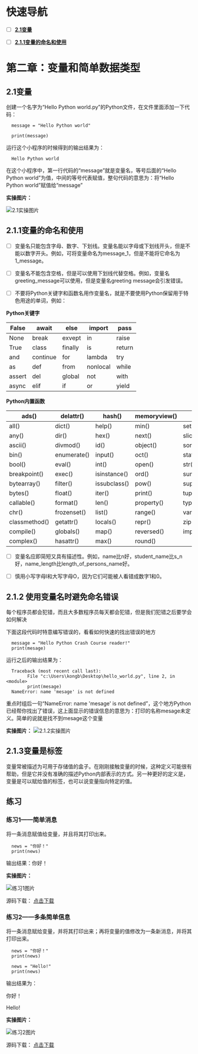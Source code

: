 # 快速导航

- [ ] **[2.1变量](https://github.com/xiaowen-king/Python/blob/main/%E7%AC%AC%E4%BA%8C%E7%AB%A0%EF%BC%9A%E5%8F%98%E9%87%8F%E5%92%8C%E7%AE%80%E5%8D%95%E6%95%B0%E6%8D%AE%E7%B1%BB%E5%9E%8B.md#21%E5%8F%98%E9%87%8F)**

- [ ] **[2.1.1变量的命名和使用](https://github.com/xiaowen-king/Python/blob/main/%E7%AC%AC%E4%BA%8C%E7%AB%A0%EF%BC%9A%E5%8F%98%E9%87%8F%E5%92%8C%E7%AE%80%E5%8D%95%E6%95%B0%E6%8D%AE%E7%B1%BB%E5%9E%8B.md#211%E5%8F%98%E9%87%8F%E7%9A%84%E5%91%BD%E5%90%8D%E5%92%8C%E4%BD%BF%E7%94%A8)**









# 第二章：变量和简单数据类型

## 2.1变量

创建一个名字为“Hello Python world.py”的Python文件，在文件里面添加一下代码：

      message = "Hello Python world"
      
      print(message)

运行这个小程序的时候得到的输出结果为：

      Hello Python world
      
在这个小程序中，第一行代码的“message”就是变量名，等号后面的“Hello Python world”为值，中间的等号代表赋值，整句代码的意思为：将“Hello Python world”赋值给“message”

**实操图片：**

![2.1实操图片](/images/a-2-img/2.1-1.png)

## 2.1.1变量的命名和使用

- [ ] 变量名只能包含字母、数字、下划线。变量名能以字母或下划线开头，但是不能以数字开头。例如，可将变量命名为message_1，但是不能将它命名为1_message。

- [ ] 变量名不能包含空格，但是可以使用下划线代替空格。例如，变量名 greeting_message可以使用，但是变量名greeting message会引发错误。

- [ ] 不要将Python关键字和函数名用作变量名，就是不要使用Python保留用于特色用途的单词，例如：

**Python关键字**

False | await | else | import | pass
----- | ----- | ---- | ------ | ----
None | break | exvept | in | raise
True | class | finally | is | return
and | continue | for | lambda | try
as | def | from | nonlocal | while
assert | del | global | not | with
async | elif | if | or | yield

**Python内置函数**

ads() | delattr() | hash() | memoryview() | set
----- | --------- | ------ | ------------ | ---
all() | dict() | help() | min() | setattr()
any() | dir() | hex() | next() | slice()
ascii() | divmod() | id() | object() | sorted()
bin() | enumerate() | input() | oct() | staticmethod()
bool() | eval() | int() | open() | str()
breakpoint() | exec() | isinstance() | ord() | sum()
bytearray() | filter() | issubclass() | pow() | super()
bytes() | float() | iter() | print() | tuple()
callable() | format() | len() | property() | type()
chr() | frozenset() | list() | range() | vars()
classmethod() | getattr() | locals() | repr() | zip()
compile() | globals() | map() | reversed() | import()
complex() | hasattr() | max() | round()

- [ ] 变量名应即简短又具有描述性。例如，name比n好，student_name比s_n好，name_length比length_of_persons_name好。

- [ ] 慎用小写字母l和大写字母O，因为它们可能被人看错成数字1和0。

## 2.1.2 使用变量名时避免命名错误

每个程序员都会犯错，而且大多数程序员每天都会犯错，但是我们犯错之后要学会如何解决

下面这段代码时特意编写错误的，看看如何快速的找出错误的地方

      message = "Hello Python Crash Course reader!"
      print(mesage)
      
运行之后的输出结果为：

      Traceback (most recent call last):
            File "c:\Users\kongb\Desktop\hello_world.py", line 2, in <module>
            print(mesage)
      NameError: name 'mesage' is not defined
      
重点时组后一句“NameError: name 'mesage' is not defined”，这个地方Python已经帮你找出了错误，这上面显示的错误信息的意思为：打印的名称mesage未定义。简单的说就是找不到mesage这个变量

**实操图片：**
![2.1.2实操图片](/images/a-2-img/2.1.2-1.png)

## 2.1.3变量是标签

变量常被描述为可用于存储值的盒子。在刚刚接触变量的时候，这种定义可能很有帮助，但是它并没有准确的描述Python内部表示的方式。另一种更好的定义是，变量是可以赋给值的标签，也可以说变量指向特定的值。

## 练习

### 练习1——简单消息

将一条消息赋值给变量，并且将其打印出来。

      news = "你好！"
      print(news)

输出结果：你好！

**实操图片：**

![练习1图片](/images/a-2-img/lx-1.png)

源码下载：
[点击下载](https://github.com/xiaowen-king/Python/raw/main/%E6%BA%90%E7%A0%81%E5%AD%98%E6%94%BE/%E7%AC%AC%E4%BA%8C%E7%AB%A0%E6%BA%90%E7%A0%81/%E7%AE%80%E5%8D%95%E6%B6%88%E6%81%AF.zip)

### 练习2——多条简单信息

将一条消息赋给变量，并将其打印出来；再将变量的值修改为一条新消息，并将其打印出来。

      news = "你好！"
      print(news)
      
      news = "Hello!"
      print(news)
      
输出结果为：

你好！

Hello!

**实操图片：**

![练习2图片](/images/a-2-img/lx-2.png)

源码下载：
[点击下载](https://github.com/xiaowen-king/Python/raw/main/%E6%BA%90%E7%A0%81%E5%AD%98%E6%94%BE/%E7%AC%AC%E4%BA%8C%E7%AB%A0%E6%BA%90%E7%A0%81/%E5%A4%9A%E6%9D%A1%E7%AE%80%E5%8D%95%E6%B6%88%E6%81%AF.zip)
